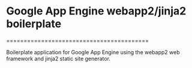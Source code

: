 # Google App Engine webapp2/jinja2 boilerplate
=========================================

Boilerplate application for Google App Engine using the webapp2 web
framework and jinja2 static site generator.
